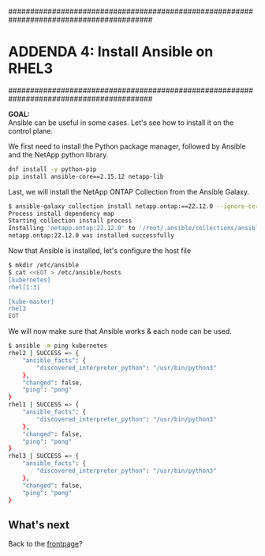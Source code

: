 #########################################################################################
# ADDENDA 4: Install Ansible on RHEL3
#########################################################################################

**GOAL:**  
Ansible can be useful in some cases. Let's see how to install it on the control plane.  

We first need to install the Python package manager, followed by Ansible and the NetApp python library.  
```bash
dnf install -y python-pip
pip install ansible-core==2.15.12 netapp-lib
```

Last, we will install the NetApp ONTAP Collection from the Ansible Galaxy.  
```bash
$ ansible-galaxy collection install netapp.ontap:==22.12.0 --ignore-certs
Process install dependency map
Starting collection install process
Installing 'netapp.ontap:22.12.0' to '/root/.ansible/collections/ansible_collections/netapp/ontap'
netapp.ontap:22.12.0 was installed successfully
```

Now that Ansible is installed, let's configure the host file  
```bash
$ mkdir /etc/ansible
$ cat <<EOT > /etc/ansible/hosts
[kubernetes]
rhel[1:3]

[kube-master]
rhel3
EOT
```

We will now make sure that Ansible works & each node can be used.  
```bash
$ ansible -m ping kubernetes
rhel2 | SUCCESS => {
    "ansible_facts": {
        "discovered_interpreter_python": "/usr/bin/python3"
    },
    "changed": false,
    "ping": "pong"
}
rhel1 | SUCCESS => {
    "ansible_facts": {
        "discovered_interpreter_python": "/usr/bin/python3"
    },
    "changed": false,
    "ping": "pong"
}
rhel3 | SUCCESS => {
    "ansible_facts": {
        "discovered_interpreter_python": "/usr/bin/python3"
    },
    "changed": false,
    "ping": "pong"
}
```

## What's next

Back to the [frontpage](https://github.com/YvosOnTheHub/LabNetApp)?